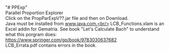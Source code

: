 "# PPExp" <br/>
Parallel Proportion Explorer<br/>
Click on the PropParExpV??.jar file and then on Download.<br/>
Java must be installed from www.java.com.<br/>
LCB_Functions.xlam is an Excel addin for Gematria.
See book "Let's Calculate Bach" to understand what this porgram does: https://www.springer.com/gp/book/9783030637682<br>
LCB_Errata.pdf contains errors in the book.
